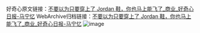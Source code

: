 好奇心原文链接：[不要以为只要穿上了 Jordan 鞋，你也马上能飞了_商业_好奇心日报-马宁忆](https://www.qdaily.com/articles/4625.html)
WebArchive归档链接：[不要以为只要穿上了 Jordan 鞋，你也马上能飞了_商业_好奇心日报-马宁忆](http://web.archive.org/web/20190623161720/https://www.qdaily.com/articles/4625.html)
![image](http://ww3.sinaimg.cn/large/007d5XDply1g3w51w6wvrj30u03807wh)